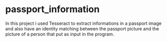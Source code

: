 # passport_information
In this project i used Tesseract to extract informations in a passport image 
and also have an identity matching between the passport picture and the picture of a person that put as input in the program.

